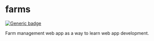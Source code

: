 # farms

[![Generic badge](https://img.shields.io/badge/<SUBJECT>-<STATUS>-<COLOR>.svg)](https://shields.io/)

Farm management web app as a way to learn web app development.